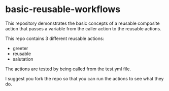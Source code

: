 # basic-reusable-workflows

This repository demonstrates the basic concepts of a reusable composite action that passes a variable from the caller action to the reusable actions.

This repo contains 3 different reusable actions:
- greeter
- reusable
- salutation

The actions are tested by being called from the test.yml file.

I suggest you fork the repo so that you can run the actions to see what they do.